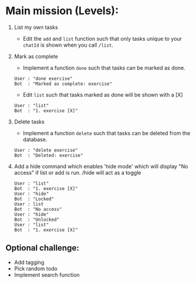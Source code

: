 # Main mission (Levels):

1. List my own tasks
    - Edit the `add` and `list` function such that only tasks unique to your `chatId` is shown when you call `/list`.

2. Mark as complete
    - Implement a function `done` such that tasks can be marked as done.
    ```
    User : "done exercise"
    Bot  : "Marked as complete: exercise"
    ```
    - Edit `list` such that tasks marked as done will be shown with a [X]
    ```
    User : "list"
    Bot  : "1. exercise [X]"
    ```

3. Delete tasks
    - Implement a function `delete` such that tasks can be deleted from the database.
    ```
    User : "delete exercise"
    Bot  : "Deleted: exercise"
    ```
    
4. Add a hide command which enables 'hide mode' which will display "No access" if list or add is run. /hide will act as a toggle

    ```
    User : "list"
    Bot  : "1. exercise [X]"
    User : "hide"
    Bot  : "Locked"
    User : list
    Bot  : "No access"
    User : "hide"
    Bot  : "Unlocked"
    User : "list"
    Bot  : "1. exercise [X]"
    ```

  
## Optional challenge:
- Add tagging 
- Pick random todo
- Implement search function
